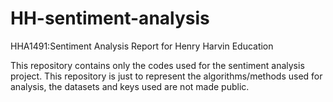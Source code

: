 # HH-sentiment-analysis
HHA1491:Sentiment Analysis Report for Henry Harvin Education <br>

This repository contains only the codes used for the sentiment analysis project. This repository is just to represent the algorithms/methods used for analysis, the datasets and keys used are not made public.
